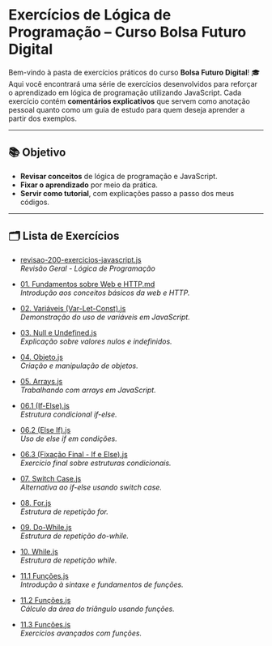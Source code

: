 # Exercícios de Lógica de Programação – Curso Bolsa Futuro Digital

Bem-vindo à pasta de exercícios práticos do curso **Bolsa Futuro Digital**! 🎓  
Aqui você encontrará uma série de exercícios desenvolvidos para reforçar o aprendizado em lógica de programação utilizando JavaScript. Cada exercício contém **comentários explicativos** que servem como anotação pessoal quanto como um guia de estudo para quem deseja aprender a partir dos exemplos.

---

## 📚 Objetivo

- **Revisar conceitos** de lógica de programação e JavaScript.  
- **Fixar o aprendizado** por meio da prática.  
- **Servir como tutorial**, com explicações passo a passo dos meus códigos.

---

## 🗂 Lista de Exercícios

- [revisao-200-exercicios-javascript.js](https://github.com/felipem5552/javascript-iniciante/blob/main/curso-bolsa-futuro-digital/logica-de-programacao/exercicios/revisao-200-exercicios-javascript)  
  *Revisão Geral - Lógica de Programação*

- [01. Fundamentos sobre Web e HTTP.md](https://github.com/felipem5552/javascript-iniciante/blob/main/curso-bolsa-futuro-digital/logica-de-programacao/exercicios/01.%20Fundamentos%20sobre%20Web%20e%20HTTP.md)  
  *Introdução aos conceitos básicos da web e HTTP.*

- [02. Variáveis (Var-Let-Const).js](https://github.com/felipem5552/javascript-iniciante/blob/main/curso-bolsa-futuro-digital/logica-de-programacao/exercicios/02.%20Variáveis%20(Var-Let-Const).js)  
  *Demonstração do uso de variáveis em JavaScript.*

- [03. Null e Undefined.js](https://github.com/felipem5552/javascript-iniciante/blob/main/curso-bolsa-futuro-digital/logica-de-programacao/exercicios/03.%20Null%20e%20Undefined.js)  
  *Explicação sobre valores nulos e indefinidos.*

- [04. Objeto.js](https://github.com/felipem5552/javascript-iniciante/blob/main/curso-bolsa-futuro-digital/logica-de-programacao/exercicios/04.%20Objeto.js)  
  *Criação e manipulação de objetos.*

- [05. Arrays.js](https://github.com/felipem5552/javascript-iniciante/blob/main/curso-bolsa-futuro-digital/logica-de-programacao/exercicios/05.%20Arrays.js)  
  *Trabalhando com arrays em JavaScript.*

- [06.1 (If-Else).js](https://github.com/felipem5552/javascript-iniciante/blob/main/curso-bolsa-futuro-digital/logica-de-programacao/exercicios/06.1%20(If-Else).js)  
  *Estrutura condicional if-else.*

- [06.2 (Else If).js](https://github.com/felipem5552/javascript-iniciante/blob/main/curso-bolsa-futuro-digital/logica-de-programacao/exercicios/06.2%20(Else%20If).js)  
  *Uso de else if em condições.*

- [06.3 (Fixação Final - If e Else).js](https://github.com/felipem5552/javascript-iniciante/blob/main/curso-bolsa-futuro-digital/logica-de-programacao/exercicios/06.3%20(Fixação%20Final%20-%20If%20e%20Else).js)  
  *Exercício final sobre estruturas condicionais.*

- [07. Switch Case.js](https://github.com/felipem5552/javascript-iniciante/blob/main/curso-bolsa-futuro-digital/logica-de-programacao/exercicios/07.%20Switch%20Case.js)  
  *Alternativa ao if-else usando switch case.*

- [08. For.js](https://github.com/felipem5552/javascript-iniciante/blob/main/curso-bolsa-futuro-digital/logica-de-programacao/exercicios/08.%20For.js)  
  *Estrutura de repetição for.*

- [09. Do-While.js](https://github.com/felipem5552/javascript-iniciante/blob/main/curso-bolsa-futuro-digital/logica-de-programacao/exercicios/09.%20Do-While.js)  
  *Estrutura de repetição do-while.*

- [10. While.js](https://github.com/felipem5552/javascript-iniciante/blob/main/curso-bolsa-futuro-digital/logica-de-programacao/exercicios/10.%20While.js)  
  *Estrutura de repetição while.*

- [11.1 Funções.js](https://github.com/felipem5552/javascript-iniciante/blob/main/curso-bolsa-futuro-digital/logica-de-programacao/exercicios/11.1%20Funções.js)  
  *Introdução à sintaxe e fundamentos de funções.*

- [11.2 Funções.js](https://github.com/felipem5552/javascript-iniciante/blob/main/curso-bolsa-futuro-digital/logica-de-programacao/exercicios/11.2%20Funções.js)  
  *Cálculo da área do triângulo usando funções.*

- [11.3 Funções.js](https://github.com/felipem5552/javascript-iniciante/blob/main/curso-bolsa-futuro-digital/logica-de-programacao/exercicios/11.3%20Funções.js)  
  *Exercícios avançados com funções.*

